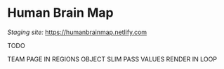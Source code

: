 # Human Brain Map

_Staging site:_ https://humanbrainmap.netlify.com

TODO

TEAM PAGE IN REGIONS OBJECT SLIM PASS VALUES
RENDER IN LOOP
